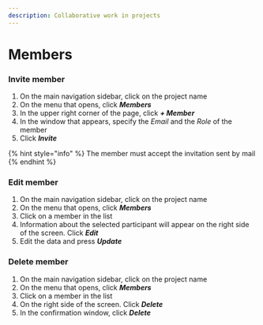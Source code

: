 ```yaml
---
description: Collaborative work in projects
---
```


# Members

### Invite member

1. On the main navigation sidebar, click on the project name
2. On the menu that opens, click _**Members**_
3. In the upper right corner of the page, click _**+ Member**_
4. In the window that appears, specify the _Email_ and the _Role_ of the member
5. Click _**Invite**_

{% hint style="info" %}
The member must accept the invitation sent by mail
{% endhint %}

### Edit member

1. On the main navigation sidebar, click on the project name
2. On the menu that opens, click _**Members**_
3. Click on a member in the list
4. Information about the selected participant will appear on the right side of the screen. Click _**Edit**_
5. Edit the data and press _**Update**_

### Delete member

1. On the main navigation sidebar, click on the project name
2. On the menu that opens, click _**Members**_
3. Click on a member in the list
4. On the right side of the screen. Click _**Delete**_
5. In the confirmation window, click _**Delete**_

